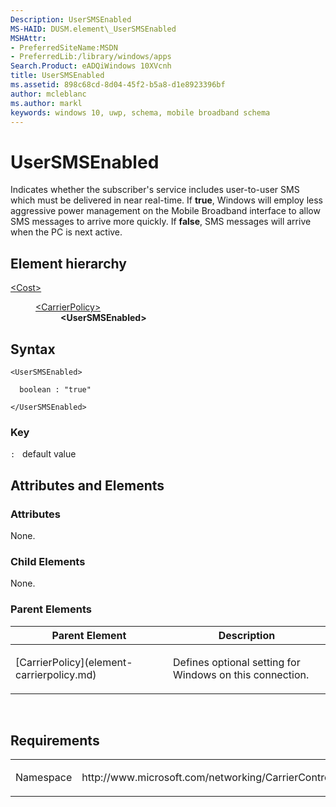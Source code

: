 ```yaml
---
Description: UserSMSEnabled
MS-HAID: DUSM.element\_UserSMSEnabled
MSHAttr:
- PreferredSiteName:MSDN
- PreferredLib:/library/windows/apps
Search.Product: eADQiWindows 10XVcnh
title: UserSMSEnabled
ms.assetid: 898c68cd-8d04-45f2-b5a8-d1e8923396bf
author: mcleblanc
ms.author: markl
keywords: windows 10, uwp, schema, mobile broadband schema
---
```


# UserSMSEnabled


Indicates whether the subscriber's service includes user-to-user SMS which must be delivered in near real-time. If **true**, Windows will employ less aggressive power management on the Mobile Broadband interface to allow SMS messages to arrive more quickly. If **false**, SMS messages will arrive when the PC is next active.

## Element hierarchy

<dl>
<dt><a href="element-cost.md">&lt;Cost&gt;</a></dt>
<dd>
<dl>
<dt><a href="element-carrierpolicy.md">&lt;CarrierPolicy&gt;</a></dt>
<dd><b>&lt;UserSMSEnabled&gt;</b></dd>
</dl>
</dd>
</dl>

## Syntax

``` syntax
<UserSMSEnabled>

  boolean : "true"

</UserSMSEnabled>
```

### Key

`:`   default value
## Attributes and Elements


### Attributes

None.

### Child Elements

None.

### Parent Elements

<table>
<colgroup>
<col width="50%" />
<col width="50%" />
</colgroup>
<thead>
<tr class="header">
<th>Parent Element</th>
<th>Description</th>
</tr>
</thead>
<tbody>
<tr class="odd">
<td>[CarrierPolicy](element-carrierpolicy.md)</td>
<td><p>Defines optional setting for Windows on this connection.</p></td>
</tr>
</tbody>
</table>

 

## Requirements

<table>
<colgroup>
<col width="50%" />
<col width="50%" />
</colgroup>
<tbody>
<tr class="odd">
<td><p>Namespace</p></td>
<td><p>http://www.microsoft.com/networking/CarrierControl/DUSM/v1</p></td>
</tr>
</tbody>
</table>

 

 



